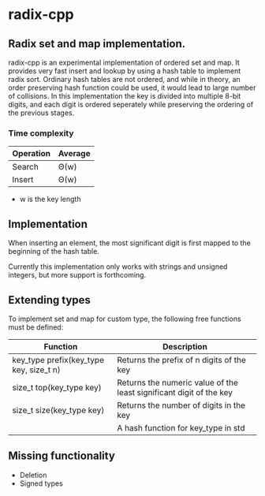 # radix-cpp

## Radix set and map implementation.

radix-cpp is an experimental implementation of ordered set and map. It
provides very fast insert and lookup by using a hash table to
implement radix sort. Ordinary hash tables are not ordered, and while
in theory, an order preserving hash function could be used, it would
lead to large number of collisions. In this implementation the key is
divided into multiple 8-bit digits, and each digit is ordered
seperately while preserving the ordering of the previous stages.

### Time complexity

| Operation | Average |
| - | - |
| Search | Θ(w) |
| Insert | Θ(w) |

* w is the key length

## Implementation

When inserting an element, the most significant digit is first mapped
to the beginning of the hash table.

Currently this implementation only works with strings and unsigned
integers, but more support is forthcoming.

## Extending types

To implement set and map for custom type, the following free functions must be defined:

| Function | Description |
| - | - |
| key_type prefix(key_type key, size_t n) | Returns the prefix of n digits of the key |
| size_t top(key_type key) | Returns the numeric value of the least significant digit of the key |
| size_t size(key_type key) | Returns the number of digits in the key |
| | A hash function for key_type in std |

## Missing functionality

- Deletion
- Signed types
